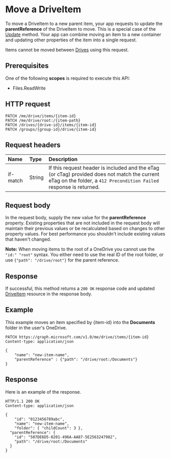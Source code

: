 # Move a DriveItem

To move a DriveItem to a new parent item, your app requests to update the **parentReference** of the DriveItem to move.
This is a special case of the [Update](item_update.md) method.
Your app can combine moving an item to a new container and updating other properties of the item into a single request.

Items cannot be moved between [Drives](../resources/drive.md) using this request.

## Prerequisites
One of the following **scopes** is required to execute this API:

  * Files.ReadWrite

## HTTP request

```http
PATCH /me/drive/items/{item-id}
PATCH /me/drive/root:/{item-path}
PATCH /drives/{drive-id}/items/{item-id}
PATCH /groups/{group-id}/drive/{item-id}
```

## Request headers

| Name          | Type   | Description                                                                                                                                                         |
|:--------------|:-------|:--------------------------------------------------------------------------------------------------------------------------------------------------------------------|
| if-match      | String | If this request header is included and the eTag (or cTag) provided does not match the current eTag on the folder, a `412 Precondition Failed` response is returned. |


## Request body
In the request body, supply the new value for the **parentReference** property.
Existing properties that are not included in the request body will maintain their previous values or be recalculated based on changes to other property values.
For best performance you shouldn't include existing values that haven't changed.

**Note:** When moving items to the root of a OneDrive you cannot use the `"id:" "root"` syntax.
You either need to use the real ID of the root folder, or use `{"path": "/drive/root"}` for the parent reference.

## Response
If successful, this method returns a `200 OK` response code and updated [DriveItem](../resources/driveitem.md) resource in the response body.

## Example
This example moves an item specified by {item-id} into the **Documents** folder in the user's OneDrive.

<!-- {
  "blockType": "request",
  "name": "update_item"
}-->
```http
PATCH https://graph.microsoft.com/v1.0/me/drive/items/{item-id}
Content-type: application/json

{
	"name": "new-item-name",
	"parentReference" : {"path": "/drive/root:/Documents"}
}
```

## Response
Here is an example of the response.
<!-- {
  "blockType": "response",
  "truncated": true,
  "@odata.type": "microsoft.graph.driveItem"
} -->
```http
HTTP/1.1 200 OK
Content-type: application/json

{
	"id": "0123456789abc",
	"name": "new-item-name",
	"folder": { "childCount": 3 },
  "parentReference": {
    "id": "507DE6D5-0201-496A-AA87-5E2563247982",
    "path": "/drive/root:/Documents"
  }
}
```

<!-- uuid: 8fcb5dbc-d5aa-4681-8e31-b001d5168d79
2015-10-25 14:57:30 UTC -->
<!-- {
  "type": "#page.annotation",
  "description": "Move item",
  "keywords": "",
  "section": "documentation",
  "tocPath": ""
}-->
